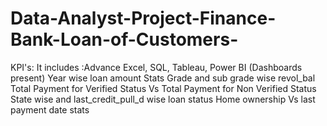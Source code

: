 # Data-Analyst-Project-Finance-Bank-Loan-of-Customers-
KPI's: It includes :Advance Excel, SQL, Tableau, Power BI (Dashboards present) Year wise loan amount Stats Grade and sub grade wise revol_bal Total Payment for Verified Status Vs Total Payment for Non Verified Status State wise and last_credit_pull_d wise loan status Home ownership Vs last payment date stats
